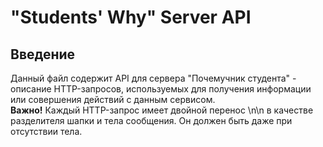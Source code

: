 # "Students' Why" Server API

## Введение
Данный файл содержит API для сервера "Почемучник студента" - описание HTTP-запросов, используемых для получения информации или совершения действий с данным сервисом.  
**Важно!** Каждый HTTP-запрос имеет двойной перенос \n\n в качестве разделителя шапки и тела сообщения. Он должен быть даже при отсутствии тела.

